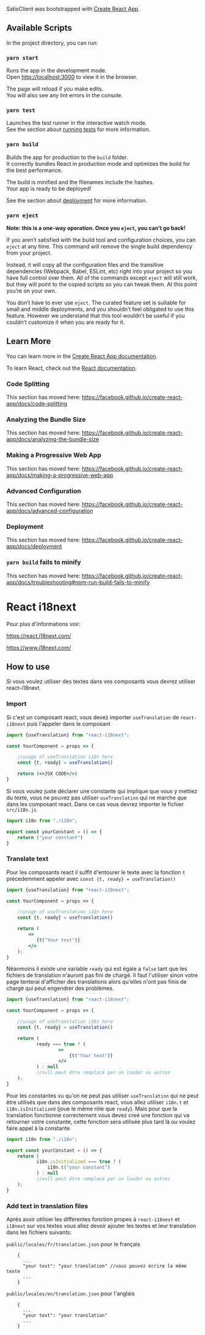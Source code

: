 SatisClient was bootstrapped with [Create React App](https://github.com/facebook/create-react-app).

## Available Scripts

In the project directory, you can run:

### `yarn start`

Runs the app in the development mode.<br />
Open [http://localhost:3000](http://localhost:3000) to view it in the browser.

The page will reload if you make edits.<br />
You will also see any lint errors in the console.

### `yarn test`

Launches the test runner in the interactive watch mode.<br />
See the section about [running tests](https://facebook.github.io/create-react-app/docs/running-tests) for more information.

### `yarn build`

Builds the app for production to the `build` folder.<br />
It correctly bundles React in production mode and optimizes the build for the best performance.

The build is minified and the filenames include the hashes.<br />
Your app is ready to be deployed!

See the section about [deployment](https://facebook.github.io/create-react-app/docs/deployment) for more information.

### `yarn eject`

**Note: this is a one-way operation. Once you `eject`, you can’t go back!**

If you aren’t satisfied with the build tool and configuration choices, you can `eject` at any time. This command will remove the single build dependency from your project.

Instead, it will copy all the configuration files and the transitive dependencies (Webpack, Babel, ESLint, etc) right into your project so you have full control over them. All of the commands except `eject` will still work, but they will point to the copied scripts so you can tweak them. At this point you’re on your own.

You don’t have to ever use `eject`. The curated feature set is suitable for small and middle deployments, and you shouldn’t feel obligated to use this feature. However we understand that this tool wouldn’t be useful if you couldn’t customize it when you are ready for it.

## Learn More

You can learn more in the [Create React App documentation](https://facebook.github.io/create-react-app/docs/getting-started).

To learn React, check out the [React documentation](https://reactjs.org/).

### Code Splitting

This section has moved here: https://facebook.github.io/create-react-app/docs/code-splitting

### Analyzing the Bundle Size

This section has moved here: https://facebook.github.io/create-react-app/docs/analyzing-the-bundle-size

### Making a Progressive Web App

This section has moved here: https://facebook.github.io/create-react-app/docs/making-a-progressive-web-app

### Advanced Configuration

This section has moved here: https://facebook.github.io/create-react-app/docs/advanced-configuration

### Deployment

This section has moved here: https://facebook.github.io/create-react-app/docs/deployment

### `yarn build` fails to minify

This section has moved here: https://facebook.github.io/create-react-app/docs/troubleshooting#npm-run-build-fails-to-minify

# React i18next
Pour plus d'informations voir:

https://react.i18next.com/

https://www.i18next.com/

## How to use

Si vous voulez utiliser des textes dans vos composants vous devrez utiliser
react-i18next.

### Import

Si c'est un composant react, vous devez importer `useTranslation` de `react-i18next`
puis l'appeler dans le composant
```jsx
import {useTranslation} from "react-i18next";

const YourComponent = props => {

    //usage of useTranslation i18n here
    const {t, ready} = useTranslation()

    return (<>JSX CODE</>)  
}
```
Si vous voulez juste déclarer une constante qui implique
que vous y mettiez du texte, vous ne pouvez pas utiliser
`useTranslation` qui ne marche que dans les composant react.
Dans ce cas vous devrez importer le fichier `src/i18n.js`
```js
import i18n from "./i18n";

export const yourConstant = () => {
    return ("your constant")
}
```

### Translate text
Pour les composants react il suffit d'entourer le texte avec la fonction
`t` précedemment appeler avec `const {t, ready} = useTranslation()`
 ```jsx
 import {useTranslation} from "react-i18next";
 
 const YourComponent = props => {
 
     //usage of useTranslation i18n here
     const {t, ready} = useTranslation()
 
     return (
         <>
            {t("Your text")}
         </>
     );
 }
 ```
Néanmoins il existe une variable `ready` qui est égale a `false` tant que les fichiers
de translation n'auront pas fini de chargé. Il faut l'utiliser sinon votre page
tenterai d'afficher des translations alors qu'elles n'ont pas finis de chargé
qui peut engendrer des problèmes.
 ```jsx
 import {useTranslation} from "react-i18next";
 
 const YourComponent = props => {
 
     //usage of useTranslation i18n here
     const {t, ready} = useTranslation()
 
     return (
            ready === true ? (
                    <>
                        {t("Your text")}
                    </>
            ) : null
            //null peut être remplacé par un loader ou autres  
     );
 }
 ```
Pour les constantes vu qu'on ne peut pas utiliser `useTranslation` qui ne peut être
utilisés que dans des composants react, vous allez utiliser `i18n.t` et `i18n.isInitialized` (joue le même rôle que `ready`).
Mais pour que la translation fonctionne correctement vous devez creé une fonction
qui va retourner votre constante, cette fonction sera utilisée plus tard là
ou voulez faire appel à la constante
 ```js
 import i18n from "./i18n";
 
 export const yourConstant = () => {
     return (
            i18n.isInitialized === true ? (
                i18n.t("your constant")
            ) : null
            //null peut être remplacé par un loader ou autres  
     );
 }
 ```

### Add text in translation files
Après avoir utiliser les différentes fonction propes à `react-i18next` et `i18next`
sur vos textes vous allez devoir ajouter les textes et leur translation dans les fichiers
suivants:

`public/locales/fr/translation.json` pour le français
```
    {
      ...
      "your text": "your translation" //vous pouvez écrire le même texte
      ...
    }      
```

`public/locales/en/translation.json` pour l'anglais
```
    {
      ...
      "your text": "your translation"
      ...
    }      
```
